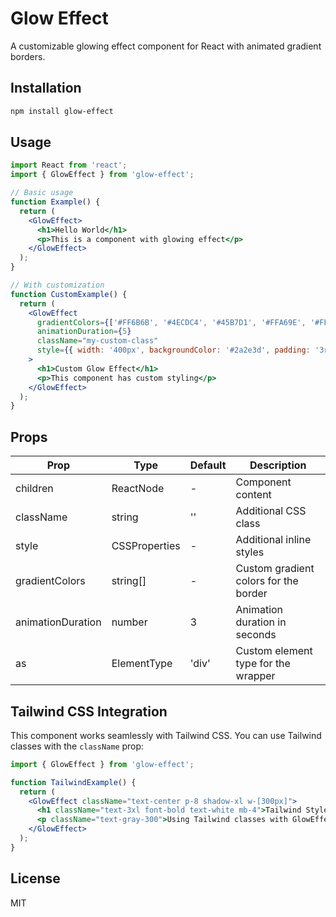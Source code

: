 # Glow Effect

A customizable glowing effect component for React with animated gradient borders.

## Installation

```bash
npm install glow-effect
```

## Usage

```jsx
import React from 'react';
import { GlowEffect } from 'glow-effect';

// Basic usage
function Example() {
  return (
    <GlowEffect>
      <h1>Hello World</h1>
      <p>This is a component with glowing effect</p>
    </GlowEffect>
  );
}

// With customization
function CustomExample() {
  return (
    <GlowEffect 
      gradientColors={['#FF6B6B', '#4ECDC4', '#45B7D1', '#FFA69E', '#FF6B6B']}
      animationDuration={5}
      className="my-custom-class"
      style={{ width: '400px', backgroundColor: '#2a2e3d', padding: '3rem' }}
    >
      <h1>Custom Glow Effect</h1>
      <p>This component has custom styling</p>
    </GlowEffect>
  );
}
```

## Props

| Prop | Type | Default | Description |
|------|------|---------|-------------|
| children | ReactNode | - | Component content |
| className | string | '' | Additional CSS class |
| style | CSSProperties | - | Additional inline styles |
| gradientColors | string[] | - | Custom gradient colors for the border |
| animationDuration | number | 3 | Animation duration in seconds |
| as | ElementType | 'div' | Custom element type for the wrapper |

## Tailwind CSS Integration

This component works seamlessly with Tailwind CSS. You can use Tailwind classes with the `className` prop:

```jsx
import { GlowEffect } from 'glow-effect';

function TailwindExample() {
  return (
    <GlowEffect className="text-center p-8 shadow-xl w-[300px]">
      <h1 className="text-3xl font-bold text-white mb-4">Tailwind Styled</h1>
      <p className="text-gray-300">Using Tailwind classes with GlowEffect</p>
    </GlowEffect>
  );
}
```

## License

MIT